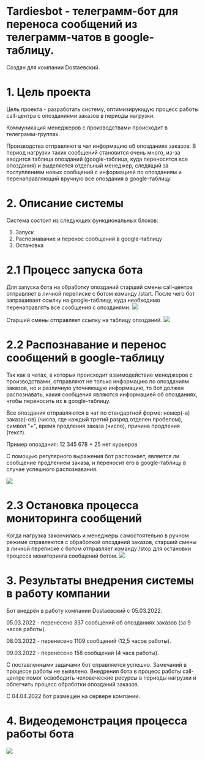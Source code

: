 # Tardiesbot - телеграмм-бот для переноса сообщений из телеграмм-чатов в google-таблицу.
Создан для компании Dostaевский.

# 1. Цель проекта

Цель проекта - разработать систему, оптимизирующую процесс работы call-центра с опозданиями заказов в периоды нагрузки.

Коммуникация менеджеров с производствами происходит в телеграмм-группах.

Производства отправляют в чат информацию об опозданиях заказов.
В период нагрузки таких сообщений становится очень много, из-за вводится таблица опозданий (google-таблица, куда переносятся все опоздания) и выделяется отдельный менеджер, следящий за поступлением новых сообщений с информацией по опозданиям и перенаправляющий вручную все опоздания в google-таблицу. 

# 2. Описание системы

Система состоит из следующих функциональных блоков:
1. Запуск
2. Распознавание и перенос сообщений в google-таблицу
3. Остановка

# 2.1 Процесс запуска бота

Для запуска бота на обработку опозданий старший смены call-центра отправляет в личной переписке с ботом команду /start. После чего бот запрашивает ссылку на google-таблицу, куда необходимо перенаправлять все сообщения с опозданями.
<img src="https://sun9-4.userapi.com/impg/zj_AjC6SQ-8zPdbznjkZLsd1cQVnGeo7GgEg1g/68ydsQ_pCLY.jpg?size=537x103&quality=96&sign=9da2476708fff43136a823e28e4319b9&type=album"/>

Старший смены отправляет ссылку на таблицу опозданий.
<img src="https://sun9-3.userapi.com/impg/uhz9P0tLwykmtEZ4oKMREIFXo2TNBFNFnl04Nw/KrljYdYTdzs.jpg?size=665x327&quality=96&sign=8bc6b578c6a81beccd48e75ededc7b77&type=album"/>

# 2.2 Распознавание и перенос сообщений в google-таблицу

Так как в чатах, в которых происходит взаимодействие менеджеров с производствами, отправляют не только информацию по опозданиям заказов, но и различную уточняющую информацию, то бот должен распознавать, какия сообщения являются информацией об опозданиях, чтобы переносить их в google-таблицу.

Все опоздания отправляются в чат по стандартной форме: номер(-а) заказа(-ов) (числа, где каждый третий разряд отделен пробелом), символ "+", время продления заказа (число), причина продления (текст).

Пример опоздания: 12 345 678 + 25 нет курьеров

С помощью регулярного выражения бот распознает, является ли сообщение продлением заказа, и переносит его в google-таблицу в случае успешного распознавания.

<img src="https://sun9-78.userapi.com/impg/m3IMGCNXCT6Xz1iHTDzgIO8iK9RASu13rLNVdQ/QJ0iPwWP_eI.jpg?size=655x636&quality=96&sign=d643ef83935e7c84a807755e19f096fb&type=album"/>

# 2.3 Остановка процесса мониторинга сообщений
Когда нагрузка закончилась и менеджеры самостоятельно в ручном режиме справляются с обработкой опозданий заказов, старший смены в личной переписке с ботом отправляет команду /stop для остановки процесса мониторинга сообщений ботом.
<img src="https://sun9-80.userapi.com/impg/PKZZN2PZk5MfvxkUP4Y5llGxtqvPRiZjPLMp0A/SBNtUMWP3pw.jpg?size=297x107&quality=96&sign=9c76062d86e9fae30fcfbc2371a89584&type=album"/>

# 3. Результаты внедрения системы в работу компании
Бот внедрён в работу компании Dostaевский с 05.03.2022.

05.03.2022 - перенесено 337 сообщений об опозданиях заказов (за 9 часов работы).

08.03.2022 - перенесено 1109 сообщений (12,5 часов работы).

09.03.2022 - перенесено 158 сообщений (4 часа работы).

С поставленными задачами бот справляется успешно. Замечаний в процессе работы не выявлено. Внедрения бота в процесс работы call-центре помог освободить человеческие ресурсы в периоды нагрузки и облегчить процесс обработки опозданий заказов.

С 04.04.2022 бот размещен на сервере компании.

# 4. Видеодемонстрация процесса работы бота

<a href="http://www.youtube.com/watch?feature=player_embedded&v=taKrnYzYIKE" target="_blank"><img src="http://img.youtube.com/vi/taKrnYzYIKE/0.jpg"/></a>
